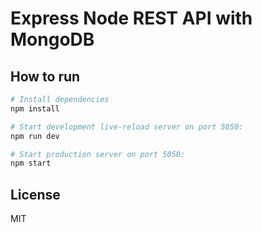 Express Node REST API with MongoDB
==================================

How to run
---------------

```sh
# Install dependencies
npm install

# Start development live-reload server on port 5050:
npm run dev

# Start production server on port 5050:
npm start
```

License
-------

MIT
